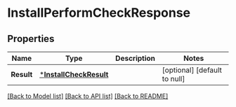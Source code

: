 # InstallPerformCheckResponse

## Properties
Name | Type | Description | Notes
------------ | ------------- | ------------- | -------------
**Result** | [***InstallCheckResult**](installCheckResult.md) |  | [optional] [default to null]

[[Back to Model list]](../../README.md#documentation-for-models) [[Back to API list]](../../README.md#documentation-for-api-endpoints) [[Back to README]](../../README.md)


